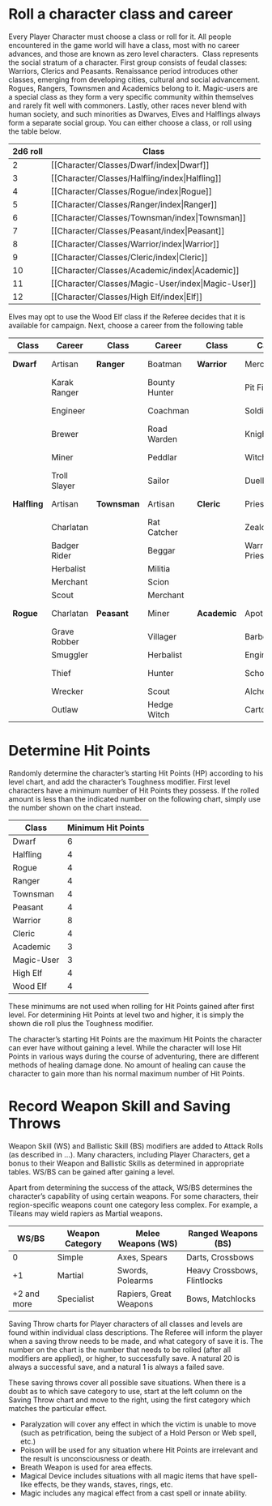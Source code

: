 # Roll a character class and career
Every Player Character must choose a class or roll for it. All people encountered in the game world will have a class, most with no career advances, and those are known as zero level characters. 
Class represents the social stratum of a character. First group consists of feudal classes: Warriors, Clerics and Peasants. Renaissance period introduces other classes, emerging from developing cities, cultural and social advancement. Rogues, Rangers, Townsmen and Academics belong to it. Magic-users are a special class as they form a very specific community within themselves and rarely fit well with commoners. Lastly, other races never blend with human society, and such minorities as Dwarves, Elves and Halflings always form a separate social group.
You can either choose a class, or roll using the table below.

| 2d6 roll | Class                                              |
| -------- | -------------------------------------------------- |
| 2        | [[Character/Classes/Dwarf/index\|Dwarf]]           |
| 3        | [[Character/Classes/Halfling/index\|Halfling]]     |
| 4        | [[Character/Classes/Rogue/index\|Rogue]]           |
| 5        | [[Character/Classes/Ranger/index\|Ranger]]         |
| 6        | [[Character/Classes/Townsman/index\|Townsman]]     |
| 7        | [[Character/Classes/Peasant/index\|Peasant]]       |
| 8        | [[Character/Classes/Warrior/index\|Warrior]]       |
| 9        | [[Character/Classes/Cleric/index\|Cleric]]         |
| 10       | [[Character/Classes/Academic/index\|Academic]]     |
| 11       | [[Character/Classes/Magic-User/index\|Magic-User]] |
| 12       | [[Character/Classes/High Elf/index\|Elf]]          |
Elves may opt to use the Wood Elf class if the Referee decides that it is available for campaign. Next, choose a career from the following table

| Class        | Career       | Class        | Career        | Class        | Career         | Class          | Career        |
| ------------ | ------------ | ------------ | ------------- | ------------ | -------------- | -------------- | ------------- |
| **Dwarf**    | Artisan      | **Ranger**   | Boatman       | **Warrior**  | Mercenary      | **Magic-User** | Wizard        |
|              | Karak Ranger |              | Bounty Hunter |              | Pit Fighter    |                | Witch         |
|              | Engineer     |              | Coachman      |              | Soldier        |                | Bright Wizard |
|              | Brewer       |              | Road Warden   |              | Knight         |                | Grey Wizard   |
|              | Miner        |              | Peddlar       |              | Witch Hunter   |                | Light Wizard  |
|              | Troll Slayer |              | Sailor        |              | Duellist       |                | …             |
| **Halfling** | Artisan      | **Townsman** | Artisan       | **Cleric**   | Priest         | **High-Elf**   | Artisan       |
|              | Charlatan    |              | Rat Catcher   |              | Zealot         |                | Wizard        |
|              | Badger Rider |              | Beggar        |              | Warrior Priest |                | Sword-master  |
|              | Herbalist    |              | Militia       |              |                |                | Hunter        |
|              | Merchant     |              | Scion         |              |                |                | Shadow        |
|              | Scout        |              | Merchant      |              |                |                |               |
| **Rogue**    | Charlatan    | **Peasant**  | Miner         | **Academic** | Apothecary     | **Wood-elf**   | Artisan       |
|              | Grave Robber |              | Villager      |              | Barber         |                | Wizard        |
|              | Smuggler     |              | Herbalist     |              | Engineer       |                | Hunter        |
|              | Thief        |              | Hunter        |              | Scholar        |                | Blade dancer  |
|              | Wrecker      |              | Scout         |              | Alchemist      |                | Waywatcher    |
|              | Outlaw       |              | Hedge Witch   |              | Cartographer   |                |               |
# Determine Hit Points

Randomly determine the character’s starting Hit Points (HP) according to his level chart, and add the character’s Toughness modifier. First level characters have a minimum number of Hit Points they possess. If the rolled amount is less than the indicated number on the following chart, simply use the number shown on the chart instead.

| Class      | Minimum Hit Points |
| ---------- | ------------------ |
| Dwarf      | 6                  |
| Halfling   | 4                  |
| Rogue      | 4                  |
| Ranger     | 4                  |
| Townsman   | 4                  |
| Peasant    | 4                  |
| Warrior    | 8                  |
| Cleric     | 4                  |
| Academic   | 3                  |
| Magic-User | 3                  |
| High Elf   | 4                  |
| Wood Elf   | 4                  |
These minimums are not used when rolling for Hit Points gained after first level. For determining Hit Points at level two and higher, it is simply the shown die roll plus the Toughness modifier.

The character’s starting Hit Points are the maximum Hit Points the character can ever have without gaining a level. While the character will lose Hit Points in various ways during the course of adventuring, there are different methods of healing damage done. No amount of healing can cause the character to gain more than his normal maximum number of Hit Points.
# Record Weapon Skill and Saving Throws
Weapon Skill (WS) and Ballistic Skill (BS) modifiers are added to Attack Rolls (as described in …). Many characters, including Player Characters, get a bonus to their Weapon and Ballistic Skills as determined in appropriate tables. WS/BS can be gained after gaining a level.

Apart from determining the success of the attack, WS/BS determines the character’s capability of using certain weapons. For some characters, their region-specific weapons count one category less complex. For example, a Tileans may wield rapiers as Martial weapons.

| WS/BS       | Weapon Category | Melee Weapons (WS)     | Ranged Weapons (BS)         |
| ----------- | --------------- | ---------------------- | --------------------------- |
| 0           | Simple          | Axes, Spears           | Darts, Crossbows            |
| +1          | Martial         | Swords, Polearms       | Heavy Crossbows, Flintlocks |
| +2 and more | Specialist      | Rapiers, Great Weapons | Bows, Matchlocks            |
Saving Throw charts for Player characters of all classes and levels are found within individual class descriptions. The Referee will inform the player when a saving throw needs to be made, and what category of save it is. The number on the chart is the number that needs to be rolled (after all modifiers are applied), or higher, to successfully save. A natural 20 is always a successful save, and a natural 1 is always a failed save.

These saving throws cover all possible save situations. When there is a doubt as to which save category to use, start at the left column on the Saving Throw chart and move to the right, using the first category which matches the particular effect.
- Paralyzation will cover any effect in which the victim is unable to move (such as petrification, being the subject of a Hold Person or Web spell, etc.)
- Poison will be used for any situation where Hit Points are irrelevant and the result is unconsciousness or death.
- Breath Weapon is used for area effects.
- Magical Device includes situations with all magic items that have spell-like effects, be they wands, staves, rings, etc.
- Magic includes any magical effect from a cast spell or innate ability.